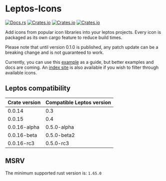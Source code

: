 # Leptos-Icons

[![Docs.rs](https://docs.rs/leptos_icons/badge.svg)](https://docs.rs/leptos_icons)
[![Crates.io](https://img.shields.io/crates/v/leptos_icons)](https://crates.io/crates/leptos_icons)
[![Crates.io](https://img.shields.io/crates/d/leptos_icons)](https://crates.io/crates/leptos_icons)
[![Crates.io](https://img.shields.io/crates/l/leptos_icons)](/LICENSE)

Add icons from popular icon libraries into your leptos projects. Every icon is packaged as its own cargo feature to reduce build times.

Please note that until version 0.1.0 is published, any patch update can be a breaking change and is not guaranteed to work.

Currently, you can use this [example](/examples/simple-app) as a guide, but better examples and docs are coming. An [index site](https://carlosted.github.io/icondata/) is also available if you wish to filter through available icons.

## Leptos compatibility

| Crate version | Compatible Leptos version |
|---------------|---------------------------|
| 0.0.14        | 0.3                       |
| 0.0.15        | 0.4                       |
| 0.0.16-alpha  | 0.5.0-alpha               |
| 0.0.16-beta   | 0.5.0-beta2               |
| 0.0.16-rc3    | 0.5.0-rc3                 |

## MSRV

The minimum supported rust version is: `1.65.0`
